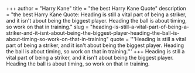 +++
author = "Harry Kane"
title = "the best Harry Kane Quote"
description = "the best Harry Kane Quote: Heading is still a vital part of being a striker, and it isn't about being the biggest player. Heading the ball is about timing, so work on that in training."
slug = "heading-is-still-a-vital-part-of-being-a-striker-and-it-isnt-about-being-the-biggest-player-heading-the-ball-is-about-timing-so-work-on-that-in-training"
quote = '''Heading is still a vital part of being a striker, and it isn't about being the biggest player. Heading the ball is about timing, so work on that in training.'''
+++
Heading is still a vital part of being a striker, and it isn't about being the biggest player. Heading the ball is about timing, so work on that in training.
